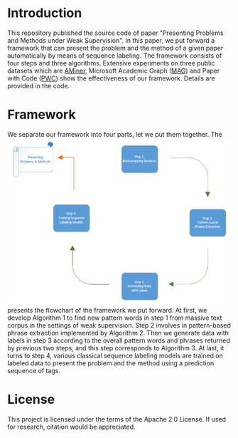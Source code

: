 # Introduction
This repository published the source code of paper "Presenting Problems and Methods under Weak Supervision". In this paper, we put forward a framework that can present the problem and the method of a given paper automatically by means of sequence labeling. The framework consists of four steps and three algorithms. Extensive experiments on three public datasets which are [AMiner](https://www.aminer.org), Microsoft Academic Graph ([MAG](https://www.microsoft.com/en-us/research/project/microsoft-academic-graph)) and Paper with Code ([PWC](https://github.com/zziz/pwc)) show the effectiveness of our framework. Details are provided in the code.

# Framework
We separate our framework into four parts, let we put them together. The ![figiure](data/image/flowchart.png) presents the flowchart of the framework we put forward. At first, we develop Algorithm 1 to find new pattern words in step 1 from massive text corpus in the settings of weak supervision. Step 2 involves in pattern-based phrase extraction implemented by Algorithm 2. Then we generate data with labels in step 3 according to the overall pattern words and phrases returned by previous two steps, and this step corresponds to Algorithm 3. At last, it turns to step 4, various classical sequence labeling models are trained on labeled data to present the problem and the method using a prediction sequence of tags.  

# License
This project is licensed under the terms of the Apache 2.0 License. If used for research, citation would be appreciated.